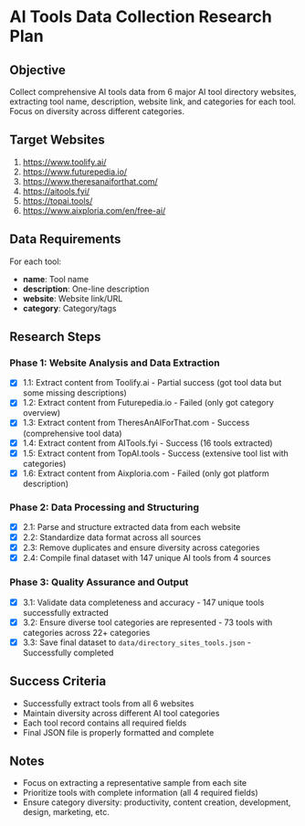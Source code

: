 # AI Tools Data Collection Research Plan

## Objective
Collect comprehensive AI tools data from 6 major AI tool directory websites, extracting tool name, description, website link, and categories for each tool. Focus on diversity across different categories.

## Target Websites
1. https://www.toolify.ai/
2. https://www.futurepedia.io/
3. https://www.theresanaiforthat.com/
4. https://aitools.fyi/
5. https://topai.tools/
6. https://www.aixploria.com/en/free-ai/

## Data Requirements
For each tool:
- **name**: Tool name
- **description**: One-line description
- **website**: Website link/URL
- **category**: Category/tags

## Research Steps

### Phase 1: Website Analysis and Data Extraction
- [x] 1.1: Extract content from Toolify.ai - Partial success (got tool data but some missing descriptions)
- [x] 1.2: Extract content from Futurepedia.io - Failed (only got category overview)
- [x] 1.3: Extract content from TheresAnAIForThat.com - Success (comprehensive tool data)
- [x] 1.4: Extract content from AITools.fyi - Success (16 tools extracted)
- [x] 1.5: Extract content from TopAI.tools - Success (extensive tool list with categories)
- [x] 1.6: Extract content from Aixploria.com - Failed (only got platform description)

### Phase 2: Data Processing and Structuring
- [x] 2.1: Parse and structure extracted data from each website
- [x] 2.2: Standardize data format across all sources  
- [x] 2.3: Remove duplicates and ensure diversity across categories
- [x] 2.4: Compile final dataset with 147 unique AI tools from 4 sources

### Phase 3: Quality Assurance and Output
- [x] 3.1: Validate data completeness and accuracy - 147 unique tools successfully extracted
- [x] 3.2: Ensure diverse tool categories are represented - 73 tools with categories across 22+ categories
- [x] 3.3: Save final dataset to `data/directory_sites_tools.json` - Successfully completed

## Success Criteria
- Successfully extract tools from all 6 websites
- Maintain diversity across different AI tool categories
- Each tool record contains all required fields
- Final JSON file is properly formatted and complete

## Notes
- Focus on extracting a representative sample from each site
- Prioritize tools with complete information (all 4 required fields)
- Ensure category diversity: productivity, content creation, development, design, marketing, etc.